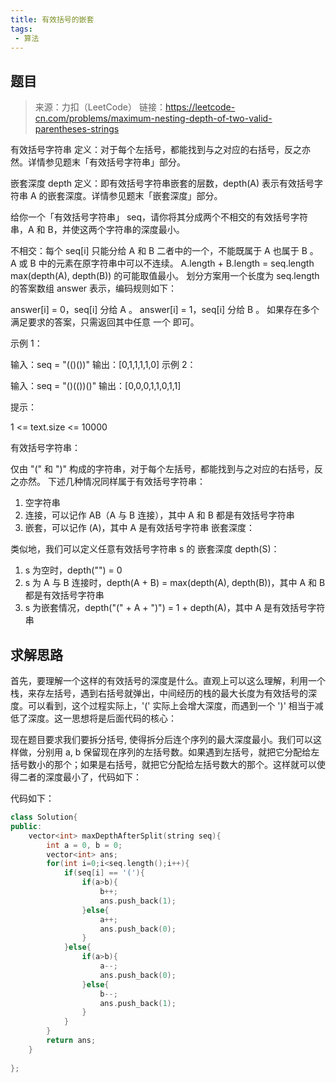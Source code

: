 ```yaml
---
title: 有效括号的嵌套
tags:
 - 算法
---
```


## 题目

> 来源：力扣（LeetCode）
> 链接：https://leetcode-cn.com/problems/maximum-nesting-depth-of-two-valid-parentheses-strings

有效括号字符串 定义：对于每个左括号，都能找到与之对应的右括号，反之亦然。详情参见题末「有效括号字符串」部分。

嵌套深度 depth 定义：即有效括号字符串嵌套的层数，depth(A) 表示有效括号字符串 A 的嵌套深度。详情参见题末「嵌套深度」部分。

 

给你一个「有效括号字符串」 seq，请你将其分成两个不相交的有效括号字符串，A 和 B，并使这两个字符串的深度最小。

不相交：每个 seq[i] 只能分给 A 和 B 二者中的一个，不能既属于 A 也属于 B 。
A 或 B 中的元素在原字符串中可以不连续。
A.length + B.length = seq.length
max(depth(A), depth(B)) 的可能取值最小。
划分方案用一个长度为 seq.length 的答案数组 answer 表示，编码规则如下：

answer[i] = 0，seq[i] 分给 A 。
answer[i] = 1，seq[i] 分给 B 。
如果存在多个满足要求的答案，只需返回其中任意 一个 即可。

 

示例 1：

输入：seq = "(()())"
输出：[0,1,1,1,1,0]
示例 2：

输入：seq = "()(())()"
输出：[0,0,0,1,1,0,1,1]


提示：

1 <= text.size <= 10000


有效括号字符串：

仅由 "(" 和 ")" 构成的字符串，对于每个左括号，都能找到与之对应的右括号，反之亦然。
下述几种情况同样属于有效括号字符串：

  1. 空字符串
  2. 连接，可以记作 AB（A 与 B 连接），其中 A 和 B 都是有效括号字符串
  3. 嵌套，可以记作 (A)，其中 A 是有效括号字符串
嵌套深度：

类似地，我们可以定义任意有效括号字符串 s 的 嵌套深度 depth(S)：

  1. s 为空时，depth("") = 0
  2. s 为 A 与 B 连接时，depth(A + B) = max(depth(A), depth(B))，其中 A 和 B 都是有效括号字符串
  3. s 为嵌套情况，depth("(" + A + ")") = 1 + depth(A)，其中 A 是有效括号字符串

## 求解思路

首先，要理解一个这样的有效括号的深度是什么。直观上可以这么理解，利用一个栈，来存左括号，遇到右括号就弹出，中间经历的栈的最大长度为有效括号的深度。可以看到，这个过程实际上，'(' 实际上会增大深度，而遇到一个 ')' 相当于减低了深度。这一思想将是后面代码的核心：

现在题目要求我们要拆分括号, 使得拆分后连个序列的最大深度最小。我们可以这样做，分别用 a, b 保留现在序列的左括号数。如果遇到左括号，就把它分配给左括号数小的那个；如果是右括号，就把它分配给左括号数大的那个。这样就可以使得二者的深度最小了，代码如下：

代码如下：

```c++
class Solution{
public:
    vector<int> maxDepthAfterSplit(string seq){
        int a = 0, b = 0;
        vector<int> ans;
        for(int i=0;i<seq.length();i++){
            if(seq[i] == '('){
                if(a>b){
                    b++;
                    ans.push_back(1);
                }else{
                    a++;
                    ans.push_back(0);
                }
            }else{
                if(a>b){
                    a--;
                    ans.push_back(0);
                }else{
                    b--;
                    ans.push_back(1);
				}
            }
        }
        return ans;
    }
    
};
```


